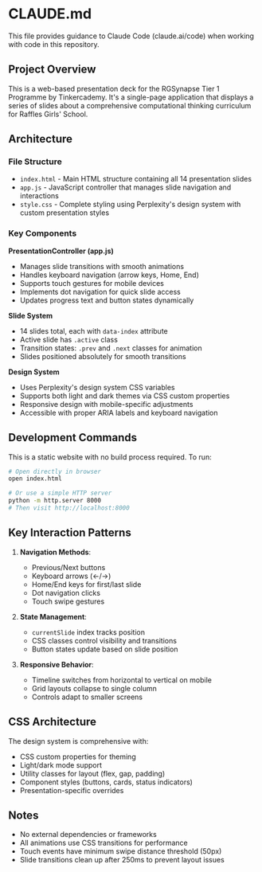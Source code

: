 # CLAUDE.md

This file provides guidance to Claude Code (claude.ai/code) when working with code in this repository.

## Project Overview

This is a web-based presentation deck for the RGSynapse Tier 1 Programme by Tinkercademy. It's a single-page application that displays a series of slides about a comprehensive computational thinking curriculum for Raffles Girls' School.

## Architecture

### File Structure
- `index.html` - Main HTML structure containing all 14 presentation slides
- `app.js` - JavaScript controller that manages slide navigation and interactions
- `style.css` - Complete styling using Perplexity's design system with custom presentation styles

### Key Components

**PresentationController (app.js)**
- Manages slide transitions with smooth animations
- Handles keyboard navigation (arrow keys, Home, End)
- Supports touch gestures for mobile devices
- Implements dot navigation for quick slide access
- Updates progress text and button states dynamically

**Slide System**
- 14 slides total, each with `data-index` attribute
- Active slide has `.active` class
- Transition states: `.prev` and `.next` classes for animation
- Slides positioned absolutely for smooth transitions

**Design System**
- Uses Perplexity's design system CSS variables
- Supports both light and dark themes via CSS custom properties
- Responsive design with mobile-specific adjustments
- Accessible with proper ARIA labels and keyboard navigation

## Development Commands

This is a static website with no build process required. To run:
```bash
# Open directly in browser
open index.html

# Or use a simple HTTP server
python -m http.server 8000
# Then visit http://localhost:8000
```

## Key Interaction Patterns

1. **Navigation Methods**:
   - Previous/Next buttons
   - Keyboard arrows (←/→)
   - Home/End keys for first/last slide
   - Dot navigation clicks
   - Touch swipe gestures

2. **State Management**:
   - `currentSlide` index tracks position
   - CSS classes control visibility and transitions
   - Button states update based on slide position

3. **Responsive Behavior**:
   - Timeline switches from horizontal to vertical on mobile
   - Grid layouts collapse to single column
   - Controls adapt to smaller screens

## CSS Architecture

The design system is comprehensive with:
- CSS custom properties for theming
- Light/dark mode support
- Utility classes for layout (flex, gap, padding)
- Component styles (buttons, cards, status indicators)
- Presentation-specific overrides

## Notes

- No external dependencies or frameworks
- All animations use CSS transitions for performance
- Touch events have minimum swipe distance threshold (50px)
- Slide transitions clean up after 250ms to prevent layout issues